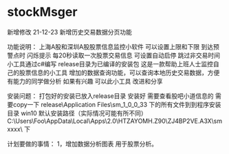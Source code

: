 # stockMsger
新增修改
    21-12-23  新增历史交易数据分页功能
    
功能说明：
   上海A股和深圳A股股票信息监控小软件
   可以设置上限和下限
   到达预警点时 闪烁提示
   每20秒读取一次股票交易信息
   可设置自动启停 跳过非交易时间
   小工具通过c#编写 release目录为已编译的安装包
   这是一款帮助上班人士监控自己的股票信息的小工具
   增加的数据查询功能，可以查询本地历史交易数据，方便有能力的同学做分析
   如果有兴趣 可以此小工具  改进和分享

安装问题：
   打包好的安装已放入release目录
   安装好 需要查看股吧小道信息的 需要copy一下 release\Application Files\sm_1_0_0_33 下的所有文件到到程序安装目录
       win10 默认安装路径（实际情况可能有所不同） C:\Users\Foo\AppData\Local\Apps\2.0\HTZAYOMH.Z90\ZJ4BP2VE.A3X\smxxxx\ 下



计划要做的事情：
    1，增加数据分析图表 用于股票分析。
